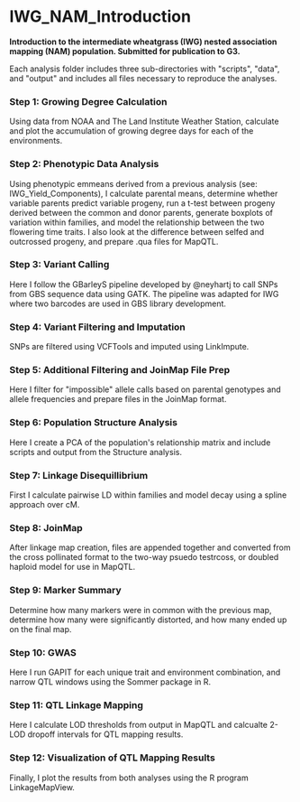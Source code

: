 # IWG_NAM_Introduction

**Introduction to the intermediate wheatgrass (IWG) nested association mapping (NAM) population. Submitted for publication to G3.**

Each analysis folder includes three sub-directories with "scripts", "data", and "output" and includes all files necessary to reproduce the analyses.


### Step 1: Growing Degree Calculation
Using data from NOAA and The Land Institute Weather Station, calculate and plot the accumulation of growing degree days for each of the environments.

### Step 2: Phenotypic Data Analysis
Using phenotypic emmeans derived from a previous analysis (see: IWG_Yield_Components), I calculate parental means, determine whether variable parents predict variable progeny, run a t-test between progeny derived between the common and donor parents, generate boxplots of variation within families, and model the relationship between the two flowering time traits. I also look at the difference between selfed and outcrossed progeny, and prepare .qua files for MapQTL. 

### Step 3: Variant Calling
Here I follow the GBarleyS pipeline developed by @neyhartj to call SNPs from GBS sequence data using GATK. The pipeline was adapted for IWG where two barcodes are used in GBS library development.

### Step 4: Variant Filtering and Imputation
SNPs are filtered using VCFTools and imputed using LinkImpute.

### Step 5: Additional Filtering and JoinMap File Prep
Here I filter for "impossible" allele calls based on parental genotypes and allele frequencies and prepare files in the JoinMap format. 

### Step 6: Population Structure Analysis
Here I create a PCA of the population's relationship matrix and include scripts and output from the Structure analysis.

### Step 7: Linkage Disequillibrium
First I calculate pairwise LD within families and model decay using a spline approach over cM.

### Step 8: JoinMap
After linkage map creation, files are appended together and converted from the cross pollinated format to the two-way psuedo testrcoss, or doubled haploid model for use in MapQTL.

### Step 9: Marker Summary
Determine how many markers were in common with the previous map, determine how many were significantly distorted, and how many ended up on the final map. 

### Step 10: GWAS
Here I run GAPIT for each unique trait and environment combination, and narrow QTL windows using the Sommer package in R.

### Step 11: QTL Linkage Mapping
Here I calculate LOD thresholds from output in MapQTL and calcualte 2-LOD dropoff intervals for QTL mapping results.

### Step 12: Visualization of QTL Mapping Results
Finally, I plot the results from both analyses using the R program LinkageMapView. 
